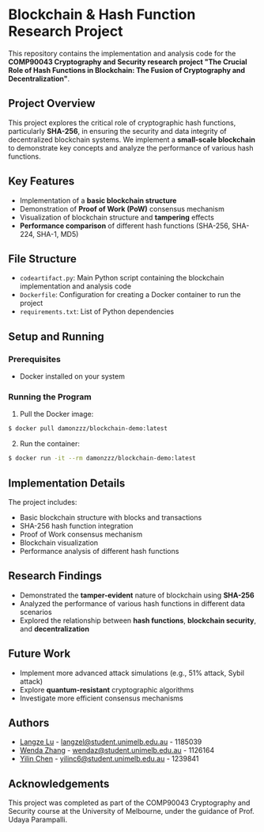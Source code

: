 # Blockchain & Hash Function Research Project

This repository contains the implementation and analysis code for the **COMP90043 Cryptography and Security research project "The Crucial Role of Hash Functions in Blockchain: The Fusion of Cryptography and Decentralization"**.

## Project Overview

This project explores the critical role of cryptographic hash functions, particularly **SHA-256**, in ensuring the security and data integrity of decentralized blockchain systems. We implement a **small-scale blockchain** to demonstrate key concepts and analyze the performance of various hash functions.

## Key Features

- Implementation of a **basic blockchain structure**
- Demonstration of **Proof of Work (PoW)** consensus mechanism
- Visualization of blockchain structure and **tampering** effects
- **Performance comparison** of different hash functions (SHA-256, SHA-224, SHA-1, MD5)

## File Structure

- `codeartifact.py`: Main Python script containing the blockchain implementation and analysis code
- `Dockerfile`: Configuration for creating a Docker container to run the project
- `requirements.txt`: List of Python dependencies

## Setup and Running

### Prerequisites

- Docker installed on your system

### Running the Program

1. Pull the Docker image:

``` bash
$ docker pull damonzzz/blockchain-demo:latest
```

2. Run the container:

``` bash
$ docker run -it --rm damonzzz/blockchain-demo:latest
```

## Implementation Details

The project includes:
- Basic blockchain structure with blocks and transactions
- SHA-256 hash function integration
- Proof of Work consensus mechanism
- Blockchain visualization
- Performance analysis of different hash functions

## Research Findings

- Demonstrated the **tamper-evident** nature of blockchain using **SHA-256**
- Analyzed the performance of various hash functions in different data scenarios
- Explored the relationship between **hash functions**, **blockchain security**, and **decentralization**

## Future Work

- Implement more advanced attack simulations (e.g., 51% attack, Sybil attack)
- Explore **quantum-resistant** cryptographic algorithms
- Investigate more efficient consensus mechanisms

## Authors

- [Langze Lu](https://github.com/LangzeL) - langzel@student.unimelb.edu.au - 1185039
- [Wenda Zhang](https://github.com/WendaZhang08) - wendaz@student.unimelb.edu.au - 1126164
- [Yilin Chen](https://github.com/6188145) - yilinc6@student.unimelb.edu.au - 1239841

## Acknowledgements

This project was completed as part of the COMP90043 Cryptography and Security course at the University of Melbourne, under the guidance of Prof. Udaya Parampalli.
